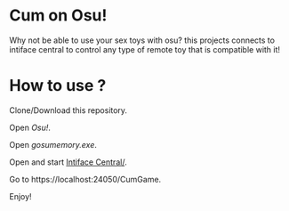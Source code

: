 # Cum on Osu!

Why not be able to use your sex toys with osu? this projects connects to intiface central to control any type of remote toy that is compatible with it!

# How to use ?

Clone/Download this repository.

Open *Osu!*.

Open *gosumemory.exe*.

Open and start [Intiface Central/](https://intiface.com/central/).

Go to https://localhost:24050/CumGame.

Enjoy!

